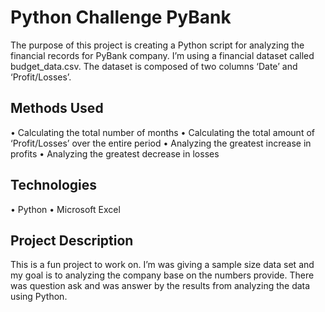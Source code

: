 # Python Challenge PyBank 

The purpose of this project is creating a Python script for analyzing the financial records for PyBank company. 
I’m using a financial dataset called budget_data.csv.  The dataset is composed of two columns ‘Date’ and ‘Profit/Losses’.

## Methods Used

•	Calculating the total number of months
•	Calculating the total amount of ‘Profit/Losses’ over the entire period
•	Analyzing the greatest increase in profits
•	Analyzing the greatest decrease in losses

## Technologies

•	Python
•	Microsoft Excel

## Project Description

This is a fun project to work on. 
I’m was giving a sample size data set and my goal is to analyzing the company base on the numbers provide.  There was question ask and was answer by the results from analyzing the data using Python.  
